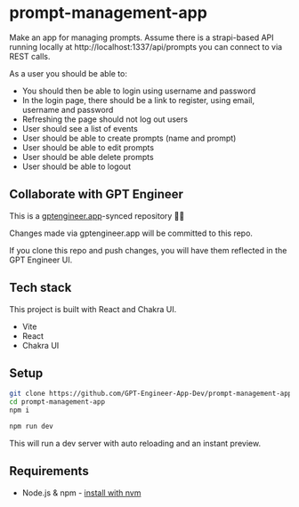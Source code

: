 # prompt-management-app

Make an app for managing prompts. Assume there is a strapi-based API running locally at http://localhost:1337/api/prompts you can connect to via REST calls.

As a user you should be able to: 
- You should then be able to login using username and password
- In the login page, there should be a link to register,  using email, username and password
- Refreshing the page should not log out users
- User should see a list of events
- User should be able to create prompts (name and prompt)
- User should be able to edit prompts
- User should be able delete prompts
- User should be able to logout

## Collaborate with GPT Engineer

This is a [gptengineer.app](https://gptengineer.app)-synced repository 🌟🤖

Changes made via gptengineer.app will be committed to this repo.

If you clone this repo and push changes, you will have them reflected in the GPT Engineer UI.

## Tech stack

This project is built with React and Chakra UI.

- Vite
- React
- Chakra UI

## Setup

```sh
git clone https://github.com/GPT-Engineer-App-Dev/prompt-management-app.git
cd prompt-management-app
npm i
```

```sh
npm run dev
```

This will run a dev server with auto reloading and an instant preview.

## Requirements

- Node.js & npm - [install with nvm](https://github.com/nvm-sh/nvm#installing-and-updating)
